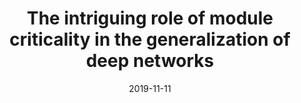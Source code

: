 ---
title: "The intriguing role of module criticality in the generalization of deep networks"
authors:
- Niladri S. Chatterji
- Behnam Neyshabur
- Hanie Sedghi
date: "2019-11-11"
#doi: "2018-07-18"

# Schedule page publish date (NOT publication's date).
#publishDate: "2017-01-01T00:00:00Z"

# Publication type.
# Legend: 0 = Uncategorized; 1 = Conference paper; 2 = Journal article;
# 3 = Preprint / Working Paper; 4 = Report; 5 = Book; 6 = Book section;
# 7 = Thesis; 8 = Patent
publication_types: ["3"]

# Publication name and optional abbreviated publication name.
publication: ""
publication_short: ""

#abstract: Lorem ipsum dolor sit amet, consectetur adipiscing elit. Duis posuere tellus ac convallis placerat. Proin tincidunt magna sed ex sollicitudin condimentum. Sed ac faucibus dolor, scelerisque sollicitudin nisi. Cras purus urna, suscipit quis #sapien eu, pulvinar tempor diam. Quisque risus orci, mollis id ante sit amet, gravida egestas nisl. Sed ac tempus magna. Proin in dui enim. Donec condimentum, sem id dapibus fringilla, tellus enim condimentum arcu, nec volutpat est felis vel metus. #Vestibulum sit amet erat at nulla eleifend gravida.

# Summary. An optional shortened abstract.
summary: ICLR 2020; also appeared at Workshops on ML with Guarantees & on Science of Deep Learning, NeurIPS 2019.

#tags:
#- Source Themes
#featured: false

# links:
# - name: ""
#   url: ""
url_pdf: https://arxiv.org/abs/1912.00528 
#url_code: ''
#url_dataset: ''
#url_poster: ''
#url_project: ''
#url_slides: ''
#url_source: ''
#url_video: ''

# Featured image
# To use, add an image named `featured.jpg/png` to your page's folder. 
#image:
# caption: 'Image credit: [**Unsplash**](https://unsplash.com/photos/jdD8gXaTZsc)'
# focal_point: ""
#preview_only: false

# Associated Projects (optional).
#   Associate this publication with one or more of your projects.
#   Simply enter your project's folder or file name without extension.
#   E.g. `internal-project` references `content/project/internal-project/index.md`.
#   Otherwise, set `projects: []`.
#projects: []

# Slides (optional).
#   Associate this publication with Markdown slides.
#   Simply enter your slide deck's filename without extension.
#   E.g. `slides: "example"` references `content/slides/example/index.md`.
#   Otherwise, set `slides: ""`.
#slides: example
---